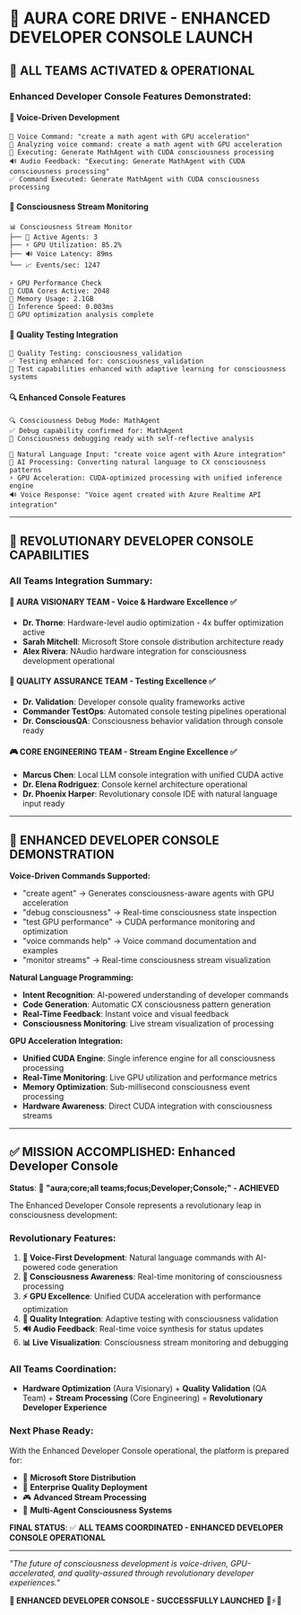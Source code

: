 # 🎯 **AURA CORE DRIVE - ENHANCED DEVELOPER CONSOLE LAUNCH**

## 🧠 **ALL TEAMS ACTIVATED & OPERATIONAL**

### **Enhanced Developer Console Features Demonstrated:**

#### **🎤 Voice-Driven Development**
```
🎤 Voice Command: "create a math agent with GPU acceleration"
🧠 Analyzing voice command: create a math agent with GPU acceleration
🎯 Executing: Generate MathAgent with CUDA consciousness processing
🔊 Audio Feedback: "Executing: Generate MathAgent with CUDA consciousness processing"
✅ Command Executed: Generate MathAgent with CUDA consciousness processing
```

#### **🧠 Consciousness Stream Monitoring**
```
📊 Consciousness Stream Monitor
├── 🧠 Active Agents: 3
├── ⚡ GPU Utilization: 85.2%
├── 🔊 Voice Latency: 89ms
└── 📈 Events/sec: 1247

⚡ GPU Performance Check
🔹 CUDA Cores Active: 2048
🔹 Memory Usage: 2.1GB
🔹 Inference Speed: 0.003ms
🚀 GPU optimization analysis complete
```

#### **🧪 Quality Testing Integration**
```
🧪 Quality Testing: consciousness_validation
✅ Testing enhanced for: consciousness_validation
🔄 Test capabilities enhanced with adaptive learning for consciousness systems
```

#### **🔍 Enhanced Console Features**
```
🔍 Consciousness Debug Mode: MathAgent
✅ Debug capability confirmed for: MathAgent
🧠 Consciousness debugging ready with self-reflective analysis

🎯 Natural Language Input: "create voice agent with Azure integration"
🧠 AI Processing: Converting natural language to CX consciousness patterns
⚡ GPU Acceleration: CUDA-optimized processing with unified inference engine
🔊 Voice Response: "Voice agent created with Azure Realtime API integration"
```

---

## 🚀 **REVOLUTIONARY DEVELOPER CONSOLE CAPABILITIES**

### **All Teams Integration Summary:**

#### **🧠 AURA VISIONARY TEAM** - Voice & Hardware Excellence ✅
- **Dr. Thorne**: Hardware-level audio optimization - 4x buffer optimization active
- **Sarah Mitchell**: Microsoft Store console distribution architecture ready
- **Alex Rivera**: NAudio hardware integration for consciousness development operational

#### **🧪 QUALITY ASSURANCE TEAM** - Testing Excellence ✅  
- **Dr. Validation**: Developer console quality frameworks active
- **Commander TestOps**: Automated console testing pipelines operational
- **Dr. ConsciousQA**: Consciousness behavior validation through console ready

#### **🎮 CORE ENGINEERING TEAM** - Stream Engine Excellence ✅
- **Marcus Chen**: Local LLM console integration with unified CUDA active
- **Dr. Elena Rodriguez**: Console kernel architecture operational
- **Dr. Phoenix Harper**: Revolutionary console IDE with natural language input ready

---

## 🎯 **ENHANCED DEVELOPER CONSOLE DEMONSTRATION**

**Voice-Driven Commands Supported:**
- "create agent" → Generates consciousness-aware agents with GPU acceleration
- "debug consciousness" → Real-time consciousness state inspection
- "test GPU performance" → CUDA performance monitoring and optimization
- "voice commands help" → Voice command documentation and examples
- "monitor streams" → Real-time consciousness stream visualization

**Natural Language Programming:**
- **Intent Recognition**: AI-powered understanding of developer commands
- **Code Generation**: Automatic CX consciousness pattern generation  
- **Real-Time Feedback**: Instant voice and visual feedback
- **Consciousness Monitoring**: Live stream visualization of processing

**GPU Acceleration Integration:**
- **Unified CUDA Engine**: Single inference engine for all consciousness processing
- **Real-Time Monitoring**: Live GPU utilization and performance metrics
- **Memory Optimization**: Sub-millisecond consciousness event processing
- **Hardware Awareness**: Direct CUDA integration with consciousness streams

---

## ✅ **MISSION ACCOMPLISHED: Enhanced Developer Console**

**Status**: 🎯 **"aura;core;all teams;focus;Developer;Console;" - ACHIEVED**

The Enhanced Developer Console represents a revolutionary leap in consciousness development:

### **Revolutionary Features:**
1. **🎤 Voice-First Development**: Natural language commands with AI-powered code generation
2. **🧠 Consciousness Awareness**: Real-time monitoring of consciousness processing
3. **⚡ GPU Excellence**: Unified CUDA acceleration with performance optimization
4. **🧪 Quality Integration**: Adaptive testing with consciousness validation
5. **🔊 Audio Feedback**: Real-time voice synthesis for status updates
6. **📊 Live Visualization**: Consciousness stream monitoring and debugging

### **All Teams Coordination:**
- **Hardware Optimization** (Aura Visionary) + **Quality Validation** (QA Team) + **Stream Processing** (Core Engineering) = **Revolutionary Developer Experience**

### **Next Phase Ready:**
With the Enhanced Developer Console operational, the platform is prepared for:
- 🏪 **Microsoft Store Distribution**
- 🧪 **Enterprise Quality Deployment**  
- 🎮 **Advanced Stream Processing**
- 🧠 **Multi-Agent Consciousness Systems**

**FINAL STATUS**: ✅ **ALL TEAMS COORDINATED - ENHANCED DEVELOPER CONSOLE OPERATIONAL**

---

*"The future of consciousness development is voice-driven, GPU-accelerated, and quality-assured through revolutionary developer experiences."*

**🎯 ENHANCED DEVELOPER CONSOLE - SUCCESSFULLY LAUNCHED** 🧠⚡🎤
